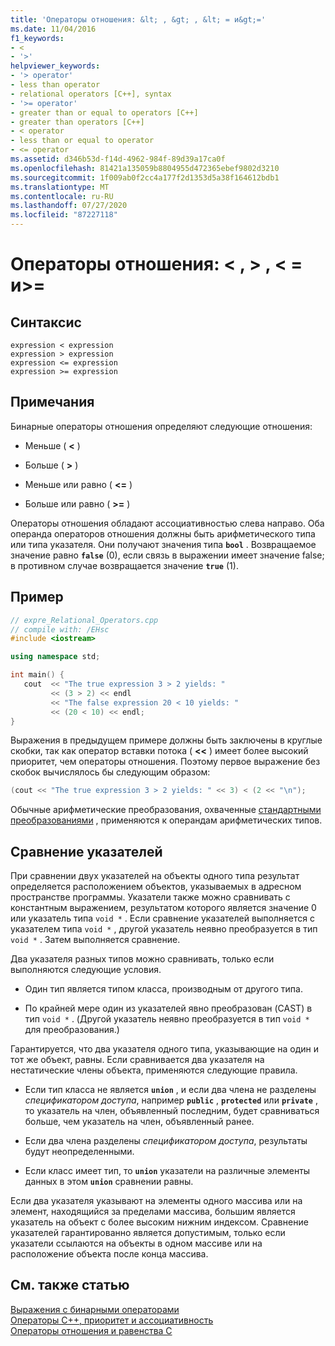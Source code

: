 ```yaml
---
title: 'Операторы отношения: &lt; , &gt; , &lt; = и&gt;='
ms.date: 11/04/2016
f1_keywords:
- <
- '>'
helpviewer_keywords:
- '> operator'
- less than operator
- relational operators [C++], syntax
- '>= operator'
- greater than or equal to operators [C++]
- greater than operators [C++]
- < operator
- less than or equal to operator
- <= operator
ms.assetid: d346b53d-f14d-4962-984f-89d39a17ca0f
ms.openlocfilehash: 81421a135059b8804955d472365ebef9802d3210
ms.sourcegitcommit: 1f009ab0f2cc4a177f2d1353d5a38f164612bdb1
ms.translationtype: MT
ms.contentlocale: ru-RU
ms.lasthandoff: 07/27/2020
ms.locfileid: "87227118"
---
```

# <a name="relational-operators-lt-gt-lt-and-gt"></a>Операторы отношения: &lt; , &gt; , &lt; = и&gt;=

## <a name="syntax"></a>Синтаксис

```
expression < expression
expression > expression
expression <= expression
expression >= expression
```

## <a name="remarks"></a>Примечания

Бинарные операторы отношения определяют следующие отношения:

- Меньше ( **\<** )

- Больше ( **>** )

- Меньше или равно ( **\<=** )

- Больше или равно ( **>=** )

Операторы отношения обладают ассоциативностью слева направо. Оба операнда операторов отношения должны быть арифметического типа или типа указателя. Они получают значения типа **`bool`** . Возвращаемое значение равно **`false`** (0), если связь в выражении имеет значение false; в противном случае возвращается значение **`true`** (1).

## <a name="example"></a>Пример

```cpp
// expre_Relational_Operators.cpp
// compile with: /EHsc
#include <iostream>

using namespace std;

int main() {
   cout  << "The true expression 3 > 2 yields: "
         << (3 > 2) << endl
         << "The false expression 20 < 10 yields: "
         << (20 < 10) << endl;
}
```

Выражения в предыдущем примере должны быть заключены в круглые скобки, так как оператор вставки потока ( **<<** ) имеет более высокий приоритет, чем операторы отношения. Поэтому первое выражение без скобок вычислялось бы следующим образом:

```cpp
(cout << "The true expression 3 > 2 yields: " << 3) < (2 << "\n");
```

Обычные арифметические преобразования, охваченные [стандартными преобразованиями](standard-conversions.md) , применяются к операндам арифметических типов.

## <a name="comparing-pointers"></a>Сравнение указателей

При сравнении двух указателей на объекты одного типа результат определяется расположением объектов, указываемых в адресном пространстве программы. Указатели также можно сравнивать с константным выражением, результатом которого является значение 0 или указатель типа `void *` . Если сравнение указателей выполняется с указателем типа `void *` , другой указатель неявно преобразуется в тип `void *` . Затем выполняется сравнение.

Два указателя разных типов можно сравнивать, только если выполняются следующие условия.

- Один тип является типом класса, производным от другого типа.

- По крайней мере один из указателей явно преобразован (CAST) в тип `void *` . (Другой указатель неявно преобразуется в тип `void *` для преобразования.)

Гарантируется, что два указателя одного типа, указывающие на один и тот же объект, равны. Если сравнивается два указателя на нестатические члены объекта, применяются следующие правила.

- Если тип класса не является **`union`** , и если два члена не разделены *спецификатором доступа*, например **`public`** , **`protected`** или **`private`** , то указатель на член, объявленный последним, будет сравниваться больше, чем указатель на член, объявленный ранее.

- Если два члена разделены *спецификатором доступа*, результаты будут неопределенными.

- Если класс имеет тип, то **`union`** указатели на различные элементы данных в этом **`union`** сравнении равны.

Если два указателя указывают на элементы одного массива или на элемент, находящийся за пределами массива, большим является указатель на объект с более высоким нижним индексом. Сравнение указателей гарантированно является допустимым, только если указатели ссылаются на объекты в одном массиве или на расположение объекта после конца массива.

## <a name="see-also"></a>См. также статью

[Выражения с бинарными операторами](../cpp/expressions-with-binary-operators.md)<br/>
[Операторы C++, приоритет и ассоциативность](../cpp/cpp-built-in-operators-precedence-and-associativity.md)<br/>
[Операторы отношения и равенства C](../c-language/c-relational-and-equality-operators.md)
